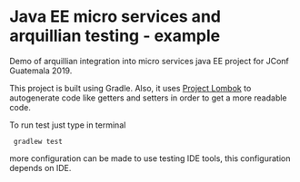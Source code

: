 # Java EE micro services and arquillian testing - example
Demo of arquillian integration into micro services java EE project for JConf Guatemala 2019.

This project is built using Gradle. Also, it uses [Project Lombok](https://projectlombok.org/features/all) 
to autogenerate code like getters and setters in order to get a more readable code.

To run test just type in terminal 
```
 gradlew test
```
more configuration can be made to use testing IDE tools, this configuration depends on IDE.
